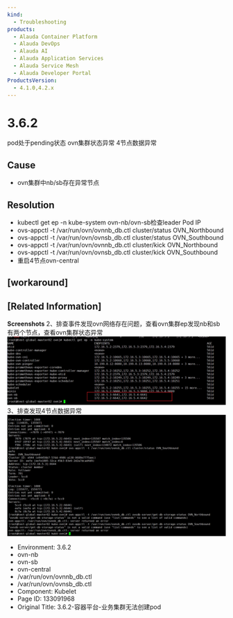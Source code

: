```yaml
---
kind:
  - Troubleshooting
products:
  - Alauda Container Platform
  - Alauda DevOps
  - Alauda AI
  - Alauda Application Services
  - Alauda Service Mesh
  - Alauda Developer Portal
ProductsVersion:
  - 4.1.0,4.2.x
---
```

<!-- A type of document that involves encountering a fault, diagnosing it, performing root cause analysis, and providing solutions. -->

# 3.6.2

pod处于pending状态 ovn集群状态异常 4节点数据异常

## Cause
- ovn集群中nb/sb存在异常节点

## Resolution
- kubectl get ep -n kube-system ovn-nb/ovn-sb检查leader Pod IP
- ovs-appctl -t /var/run/ovn/ovnnb_db.ctl cluster/status OVN_Northbound
- ovs-appctl -t /var/run/ovn/ovnsb_db.ctl cluster/status OVN_Southbound
- ovs-appctl -t /var/run/ovn/ovnnb_db.ctl cluster/kick OVN_Northbound <ID>
- ovs-appctl -t /var/run/ovn/ovnsb_db.ctl cluster/kick OVN_Southbound <ID>
- 重启4节点ovn-central

## [workaround]

## [Related Information]
**Screenshots**
2、排查事件发现ovn网络存在问题，查看ovn集群ep发现nb和sb有两个节点，查看ovn集群状态异常![](assets/3-6-2-rong-qi-ping-tai-ye-wu-ji-qun-wu-fa-chuang-jian-pod/image_1667441076992_hc10o.png)
3、排查发现4节点数据异常![](assets/3-6-2-rong-qi-ping-tai-ye-wu-ji-qun-wu-fa-chuang-jian-pod/image_1667445010871_oatrg.png)
- Environment: 3.6.2
- ovn-nb
- ovn-sb
- ovn-central
- /var/run/ovn/ovnnb_db.ctl
- /var/run/ovn/ovnsb_db.ctl
- Component: Kubelet
- Page ID: 133091968
- Original Title: 3.6.2-容器平台-业务集群无法创建pod
